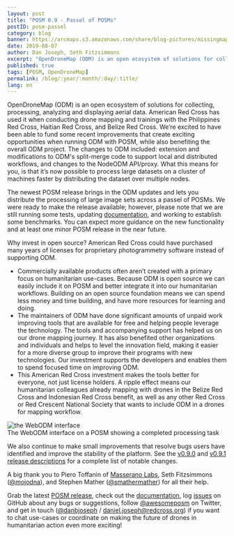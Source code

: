 ```yaml
---
layout: post
title: "POSM 0.9 - Passel of POSMs"
postID: posm-passel
category: blog
banner: https://arcmaps.s3.amazonaws.com/share/blog-pictures/missingmaps-blog_20190807_banner.jpg
date: 2019-08-07
author: Dan Joseph, Seth Fitzsimmons
excerpt: "OpenDroneMap (ODM) is an open ecosystem of solutions for collecting, processing, analyzing and displaying aerial data. American Red Cross has used it when conducting drone mapping and trainings with the Philippines Red Cross, Haitian Red Cross, and Belize Red Cross. We’re excited to have been able to fund some recent improvements that create exciting opportunities when running ODM with POSM, while also benefiting the overall ODM project. The newest POSM release brings in the ODM updates and lets you distribute the processing of large image sets across a passel of POSMs. "
published: true
tags: [POSM, OpenDroneMap]
permalink: /blog/:year/:month/:day/:title/
lang: en
---
```


OpenDroneMap (ODM) is an open ecosystem of solutions for collecting, processing, analyzing and displaying aerial data. American Red Cross has used it when conducting drone mapping and trainings with the Philippines Red Cross, Haitian Red Cross, and Belize Red Cross. We’re excited to have been able to fund some recent improvements that create exciting opportunities when running ODM with POSM, while also benefiting the overall ODM project. The changes to ODM included: extension and modifications to ODM's split-merge code to support local and distributed workflows, and changes to the NodeODM API/proxy. What this means for you, is that it’s now possible to process large datasets on a cluster of machines faster by distributing the dataset over multiple nodes.

The newest POSM release brings in the ODM updates and lets you distribute the processing of large image sets across a passel of POSMs. We were ready to make the release available; however, please note that we are still running some tests, updating [documentation](http://posm.io/docs/posm/passel/), and working to establish some benchmarks. You can expect more guidance on the new functionality and at least one minor POSM release in the near future.

Why invest in open source? American Red Cross could have purchased many years of licenses for proprietary photogrammetry software instead of supporting ODM. 

* Commercially available products often aren’t created with a primary focus on humanitarian use-cases. Because ODM is open source we can easily include it on POSM and better integrate it into our humanitarian workflows. Building on an open source foundation means we can spend less money and time building, and have more resources for learning and doing.
* The maintainers of ODM have done significant amounts of unpaid work improving tools that are available for free and helping people leverage the technology. The tools and accompanying support has helped us on our drone mapping journey. It has also benefited other organizations and individuals and helps to level the innovation field, making it easier for a more diverse group to improve their programs with new technologies. Our investment supports the developers and enables them to spend focused time on improving ODM.
* This American Red Cross investment makes the tools better for everyone, not just license holders. A ripple effect means our humanitarian colleagues already mapping with drones in the Belize Red Cross and Indonesian Red Cross benefit, as well as any other Red Cross or Red Crescent National Society that wants to include ODM in a drones for mapping workflow.

![the WebODM interface](https://arcmaps.s3.amazonaws.com/share/blog-pictures/missingmaps-blog_20190807_culasi.png)
<br><span class="post-caption">The WebODM interface on a POSM showing a completed processing task</span>

We also continue to make small improvements that resolve bugs users have identified and improve the stability of the platform. See the [v0.9.0](https://github.com/posm/posm-build/releases/tag/v0.9.0) and [v0.9.1 release descriptions](https://github.com/posm/posm-build/releases/tag/v0.9.1) for a complete list of notable changes. 

A big thank you to Piero Toffanin of [Masserano Labs](https://www.masseranolabs.com/), Seth Fitzsimmons ([@mojodna](https://twitter.com/mojodna)), and Stephen Mather ([@smathermather](https://twitter.com/smathermather)) for all their help.

Grab the latest [POSM release](https://github.com/posm/posm-build/releases), check out the [documentation](http://posm.io/docs/), log [issues](https://github.com/posm/posm/issues) on GitHub about any bugs or suggestions, follow [@awesomeposm](https://twitter.com/awesomeposm) on Twitter, and get in touch ([@danbjoseph](https://twitter.com/danbjoseph) / [daniel.joseph@redcross.org](mailto:daniel.joseph@redcross.org)) if you want to chat use-cases or coordinate on making the future of drones in humanitarian action even more exciting!
